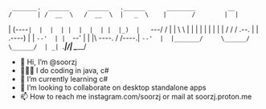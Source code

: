 
     _______.  ______     ______   .______      ________         __  
    /       | /  __  \   /  __  \  |   _  \    |       /        |  | 
   |   (----`|  |  |  | |  |  |  | |  |_)  |   `---/  /         |  | 
    \   \    |  |  |  | |  |  |  | |      /       /  /    .--.  |  | 
.----)   |   |  `--'  | |  `--'  | |  |\  \----. /  /----.|  `--'  | 
|_______/     \______/   \______/  | _| `._____|/________| \______/  
                                                                     

- 👋 Hi, I’m @soorzj
- 🧑🏻‍💻 I do coding in java, c#
- 🌱 I’m currently learning c#
- 💞️ I’m looking to collaborate on desktop standalone apps
- 📫 How to reach me instagram.com/soorzj or mail at soorzj.proton.me

